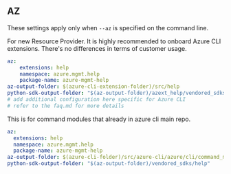 ## AZ

These settings apply only when `--az` is specified on the command line.

For new Resource Provider. It is highly recommended to onboard Azure CLI extensions. There's no differences in terms of customer usage. 

``` yaml $(az) && $(target-mode) != 'core'
az:
    extensions: help
    namespace: azure.mgmt.help
    package-name: azure-mgmt-help
az-output-folder: $(azure-cli-extension-folder)/src/help
python-sdk-output-folder: "$(az-output-folder)/azext_help/vendored_sdks/help"
# add additional configuration here specific for Azure CLI
# refer to the faq.md for more details
```



This is for command modules that already in azure cli main repo. 
``` yaml $(az) && $(target-mode) == 'core'
az:
  extensions: help
  namespace: azure.mgmt.help
  package-name: azure-mgmt-help
az-output-folder: $(azure-cli-folder)/src/azure-cli/azure/cli/command_modules/help
python-sdk-output-folder: "$(az-output-folder)/vendored_sdks/help"
``` 